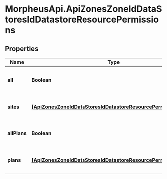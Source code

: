 # MorpheusApi.ApiZonesZoneIdDataStoresIdDatastoreResourcePermissions

## Properties

Name | Type | Description | Notes
------------ | ------------- | ------------- | -------------
**all** | **Boolean** | Pass &#x60;true&#x60; to allow access all groups | [optional] [default to true]
**sites** | [**[ApiZonesZoneIdDataStoresIdDatastoreResourcePermissionsSites]**](ApiZonesZoneIdDataStoresIdDatastoreResourcePermissionsSites.md) | Array of groups that are allowed access | [optional] 
**allPlans** | **Boolean** | Pass true to allow access all plans | [optional] [default to true]
**plans** | [**[ApiZonesZoneIdDataStoresIdDatastoreResourcePermissionsSites]**](ApiZonesZoneIdDataStoresIdDatastoreResourcePermissionsSites.md) | Array of plans that are allowed access | [optional] 


